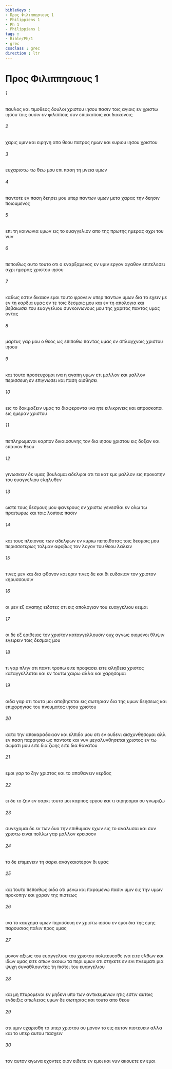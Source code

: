 ```yaml
---
bibleKeys : 
- Προς Φιλιππησιους 1
- Philippiens 1
- Ph 1
- Philippians 1
tags : 
- Bible/Ph/1
- grec
cssclass : grec
direction : ltr
---
```


# Προς Φιλιππησιους 1

###### 1
παυλος και τιμοθεος δουλοι χριστου ιησου πασιν τοις αγιοις εν χριστω ιησου τοις ουσιν εν φιλιπποις συν επισκοποις και διακονοις
###### 2
χαρις υμιν και ειρηνη απο θεου πατρος ημων και κυριου ιησου χριστου
###### 3
ευχαριστω τω θεω μου επι παση τη μνεια υμων
###### 4
παντοτε εν παση δεησει μου υπερ παντων υμων μετα χαρας την δεησιν ποιουμενος
###### 5
επι τη κοινωνια υμων εις το ευαγγελιον απο της πρωτης ημερας αχρι του νυν
###### 6
πεποιθως αυτο τουτο οτι ο εναρξαμενος εν υμιν εργον αγαθον επιτελεσει αχρι ημερας χριστου ιησου
###### 7
καθως εστιν δικαιον εμοι τουτο φρονειν υπερ παντων υμων δια το εχειν με εν τη καρδια υμας εν τε τοις δεσμοις μου και εν τη απολογια και βεβαιωσει του ευαγγελιου συνκοινωνους μου της χαριτος παντας υμας οντας
###### 8
μαρτυς γαρ μου ο θεος ως επιποθω παντας υμας εν σπλαγχνοις χριστου ιησου
###### 9
και τουτο προσευχομαι ινα η αγαπη υμων ετι μαλλον και μαλλον περισσευη εν επιγνωσει και παση αισθησει
###### 10
εις το δοκιμαζειν υμας τα διαφεροντα ινα ητε ειλικρινεις και απροσκοποι εις ημεραν χριστου
###### 11
πεπληρωμενοι καρπον δικαιοσυνης τον δια ιησου χριστου εις δοξαν και επαινον θεου
###### 12
γινωσκειν δε υμας βουλομαι αδελφοι οτι τα κατ εμε μαλλον εις προκοπην του ευαγγελιου εληλυθεν
###### 13
ωστε τους δεσμους μου φανερους εν χριστω γενεσθαι εν ολω τω πραιτωριω και τοις λοιποις πασιν
###### 14
και τους πλειονας των αδελφων εν κυριω πεποιθοτας τοις δεσμοις μου περισσοτερως τολμαν αφοβως τον λογον του θεου λαλειν
###### 15
τινες μεν και δια φθονον και εριν τινες δε και δι ευδοκιαν τον χριστον κηρυσσουσιν
###### 16
οι μεν εξ αγαπης ειδοτες οτι εις απολογιαν του ευαγγελιου κειμαι
###### 17
οι δε εξ εριθειας τον χριστον καταγγελλουσιν ουχ αγνως οιομενοι θλιψιν εγειρειν τοις δεσμοις μου
###### 18
τι γαρ πλην οτι παντι τροπω ειτε προφασει ειτε αληθεια χριστος καταγγελλεται και εν τουτω χαιρω αλλα και χαρησομαι
###### 19
οιδα γαρ οτι τουτο μοι αποβησεται εις σωτηριαν δια της υμων δεησεως και επιχορηγιας του πνευματος ιησου χριστου
###### 20
κατα την αποκαραδοκιαν και ελπιδα μου οτι εν ουδενι αισχυνθησομαι αλλ εν παση παρρησια ως παντοτε και νυν μεγαλυνθησεται χριστος εν τω σωματι μου ειτε δια ζωης ειτε δια θανατου
###### 21
εμοι γαρ το ζην χριστος και το αποθανειν κερδος
###### 22
ει δε το ζην εν σαρκι τουτο μοι καρπος εργου και τι αιρησομαι ου γνωριζω
###### 23
συνεχομαι δε εκ των δυο την επιθυμιαν εχων εις το αναλυσαι και συν χριστω ειναι πολλω γαρ μαλλον κρεισσον
###### 24
το δε επιμενειν τη σαρκι αναγκαιοτερον δι υμας
###### 25
και τουτο πεποιθως οιδα οτι μενω και παραμενω πασιν υμιν εις την υμων προκοπην και χαραν της πιστεως
###### 26
ινα το καυχημα υμων περισσευη εν χριστω ιησου εν εμοι δια της εμης παρουσιας παλιν προς υμας
###### 27
μονον αξιως του ευαγγελιου του χριστου πολιτευεσθε ινα ειτε ελθων και ιδων υμας ειτε απων ακουω τα περι υμων οτι στηκετε εν ενι πνευματι μια ψυχη συναθλουντες τη πιστει του ευαγγελιου
###### 28
και μη πτυρομενοι εν μηδενι υπο των αντικειμενων ητις εστιν αυτοις ενδειξις απωλειας υμων δε σωτηριας και τουτο απο θεου
###### 29
οτι υμιν εχαρισθη το υπερ χριστου ου μονον το εις αυτον πιστευειν αλλα και το υπερ αυτου πασχειν
###### 30
τον αυτον αγωνα εχοντες οιον ειδετε εν εμοι και νυν ακουετε εν εμοι
